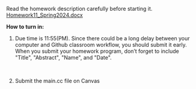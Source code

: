 Read the homework description carefully before starting it. <br>
[Homework11_Spring2024.docx](https://github.com/rampurgeCSUMB/hw11_1_C_TEMPLATE/files/15196580/Homework11_Spring2024.docx)









<strong>How to turn in:</strong>

1. Due time is 11:55(PM). Since there could be a long delay between your computer and Github classroom workflow, you should submit it early. <br>
When you submit your homework program, don’t forget to include "Title", "Abstract", "Name", and "Date". <br>
<br>

2. Submit the main.cc file on Canvas
